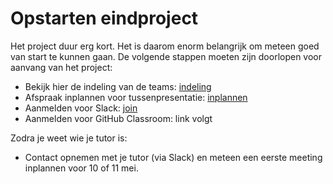 # Opstarten eindproject

Het project duur erg kort. Het is daarom enorm belangrijk om meteen goed van start te kunnen gaan. De volgende stappen moeten zijn doorlopen voor aanvang van het project:

- Bekijk hier de indeling van de teams: [indeling](/groepsproject/teams)
- Afspraak inplannen voor tussenpresentatie: [inplannen](/plan-presentatie)
- Aanmelden voor Slack: [join](https://join.slack.com/t/collectievein-ao32644/shared_invite/zt-p2hsalna-RzQF7IRavBzpHiRX8W1xUg)
- Aanmelden voor GitHub Classroom: link volgt

Zodra je weet wie je tutor is:

- Contact opnemen met je tutor (via Slack) en meteen een eerste meeting inplannen voor 10 of 11 mei.
